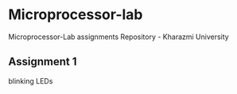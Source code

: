 # Microprocessor-lab
Microprocessor-Lab assignments Repository - Kharazmi University

## Assignment 1
blinking LEDs
